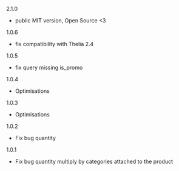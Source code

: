 2.1.0
- public MIT version, Open Source <3

1.0.6
- fix compatibility with Thelia 2.4

1.0.5
- fix query missing is_promo

1.0.4
- Optimisations

1.0.3
- Optimisations

1.0.2
- Fix bug quantity

1.0.1
- Fix bug quantity multiply by categories attached to the product